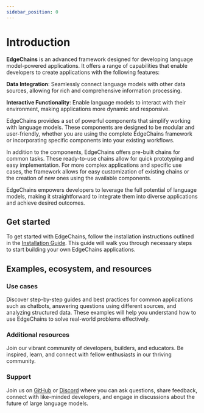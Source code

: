 ```yaml
---
sidebar_position: 0
---
```


# Introduction

**EdgeChains** is an advanced framework designed for developing language model-powered applications. It offers a range of capabilities that enable developers to create applications with the following features:

**Data Integration**: Seamlessly connect language models with other data sources, allowing for rich and comprehensive information processing.

**Interactive Functionality**: Enable language models to interact with their environment, making applications more dynamic and responsive.

EdgeChains provides a set of powerful components that simplify working with language models. These components are designed to be modular and user-friendly, whether you are using the complete EdgeChains framework or incorporating specific components into your existing workflows.

In addition to the components, EdgeChains offers pre-built chains for common tasks. These ready-to-use chains allow for quick prototyping and easy implementation. For more complex applications and specific use cases, the framework allows for easy customization of existing chains or the creation of new ones using the available components.

EdgeChains empowers developers to leverage the full potential of language models, making it straightforward to integrate them into diverse applications and achieve desired outcomes.

## Get started

To get started with EdgeChains, follow the installation instructions outlined in the [Installation Guide](Installation.md). This guide will walk you through necessary steps to start building your own EdgeChains applications.

<!-- 
## Modules

LangChain provides standard, extendable interfaces and external integrations for the following modules, listed from least to most complex:

#### [Model I/O](/docs/modules/model_io/)
Interface with language models
#### [Data connection](/docs/modules/data_connection/)
Interface with application-specific data
#### [Chains](/docs/modules/chains/)
Construct sequences of calls
#### [Agents](/docs/modules/agents/)
Let chains choose which tools to use given high-level directives
#### [Memory](/docs/modules/memory/)
Persist application state between runs of a chain
#### [Callbacks](/docs/modules/callbacks/)
Log and stream intermediate steps of any chain -->

## Examples, ecosystem, and resources

### Use cases
Discover step-by-step guides and best practices for common applications such as chatbots, answering questions using different sources, and analyzing structured data. These examples will help you understand how to use EdgeChains to solve real-world problems effectively.

<!-- ### Guides
Learn the essential techniques and tips for developing with EdgeChains. Our comprehensive guides provide practical insights and guidance to help you make the most of the framework. -->

<!-- ### [Ecosystem](/docs/ecosystem/)
EdgeChains is part of a dynamic ecosystem of tools and integrations that enhance its capabilities. Explore our growing list of [integrations](/docs/ecosystem/integrations/) and [dependent repos](/docs/ecosystem/dependents.html) to uncover exciting opportunities and expand the functionality of EdgeChains. -->

### Additional resources

Join our vibrant community of developers, builders, and educators. Be inspired, learn, and connect with fellow enthusiasts in our thriving community.

<!-- Check out [YouTube tutorials](/docs/additional_resources/youtube.html) for great tutorials from folks in the community, and [Gallery](https://github.com/kyrolabs/awesome-langchain) for a list of awesome EdgeChains projects. -->

<h3><span style={{color:"#2e8555"}}> Support </span></h3>

Join us on [GitHub](https://github.com/arakoodev/edgechains) or [Discord](https://discord.gg/MtEPK9cnSF) where you can ask questions, share feedback, connect with like-minded developers, and engage in discussions about the future of large language models.

<!-- ## API reference

Head to the [reference](https://api.python.langchain.com) section for full documentation of all classes and methods in the EdgeChains. -->
